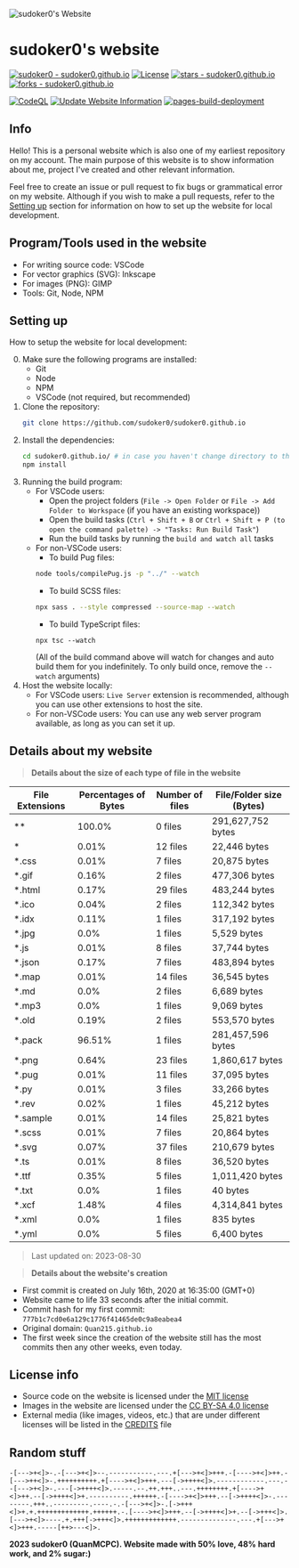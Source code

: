 ![sudoker0's Website](https://sudoker0.github.io/website/image/social_preview.png)

# sudoker0's website

[![sudoker0 - sudoker0.github.io](https://img.shields.io/static/v1?label=sudoker0&message=sudoker0.github.io&color=red&logo=github)](https://github.com/sudoker0/sudoker0.github.io)
[![License](https://img.shields.io/badge/License-MIT-red)](#-license)
[![stars - sudoker0.github.io](https://img.shields.io/github/stars/sudoker0/sudoker0.github.io?style=social)](https://github.com/sudoker0/sudoker0.github.io)
[![forks - sudoker0.github.io](https://img.shields.io/github/forks/sudoker0/sudoker0.github.io?style=social)](https://github.com/sudoker0/sudoker0.github.io)

[![CodeQL](https://github.com/sudoker0/sudoker0.github.io/actions/workflows/codeql-analysis.yml/badge.svg)](https://github.com/sudoker0/sudoker0.github.io/actions/workflows/codeql-analysis.yml)
[![Update Website Information](https://github.com/sudoker0/sudoker0.github.io/actions/workflows/update_site_info.yml/badge.svg)](https://github.com/sudoker0/sudoker0.github.io/actions/workflows/main.yml)
[![pages-build-deployment](https://github.com/sudoker0/sudoker0.github.io/actions/workflows/pages/pages-build-deployment/badge.svg)](https://github.com/sudoker0/sudoker0.github.io/actions/workflows/pages/pages-build-deployment)

## Info
Hello! This is a personal website which is also one of my earliest repository on my account. The main purpose of this website is to show information about me, project I've created and other relevant information.

Feel free to create an issue or pull request to fix bugs or grammatical error on my website. Although if you wish to make a pull requests, refer to the [Setting up](#setting-up) section for information on how to set up the website for local development.

## Program/Tools used in the website
- For writing source code: VSCode
- For vector graphics (SVG): Inkscape
- For images (PNG): GIMP
- Tools: Git, Node, NPM

## Setting up
How to setup the website for local development:

0. Make sure the following programs are installed:
    - Git
    - Node
    - NPM
    - VSCode (not required, but recommended)
1. Clone the repository:
    ```bash
    git clone https://github.com/sudoker0/sudoker0.github.io
    ```
2. Install the dependencies:
    ```bash
    cd sudoker0.github.io/ # in case you haven't change directory to the root of the website
    npm install
    ```
3. Running the build program:
    - For VSCode users:
        - Open the project folders (`File -> Open Folder` or `File -> Add Folder to Workspace` (if you have an existing workspace))
        - Open the build tasks (`Ctrl + Shift + B` or `Ctrl + Shift + P (to open the command palette) -> "Tasks: Run Build Task"`)
        - Run the build tasks by running the `build and watch all` tasks
    - For non-VSCode users:
        - To build Pug files:
        ```bash
        node tools/compilePug.js -p "../" --watch
        ```
        - To build SCSS files:
        ```bash
        npx sass . --style compressed --source-map --watch
        ```
        - To build TypeScript files:
        ```
        npx tsc --watch
        ```
        (All of the build command above will watch for changes and auto build them for you indefinitely. To only build once, remove the `--watch` arguments)
4. Host the website locally:
    - For VSCode users: `Live Server` extension is recommended, although you can use other extensions to host the site.
    - For non-VSCode users: You can use any web server program available, as long as you can set it up.

## Details about my website

> **Details about the size of each type of file in the website**
<!--python_data_start-->
File Extensions | Percentages of Bytes | Number of files | File/Folder size (Bytes)
----------------|--------------------- |-----------------|--------------------------
\*\* | 100.0% | 0 files | 291,627,752 bytes
\* | 0.01% | 12 files | 22,446 bytes
\*.css | 0.01% | 7 files | 20,875 bytes
\*.gif | 0.16% | 2 files | 477,306 bytes
\*.html | 0.17% | 29 files | 483,244 bytes
\*.ico | 0.04% | 2 files | 112,342 bytes
\*.idx | 0.11% | 1 files | 317,192 bytes
\*.jpg | 0.0% | 1 files | 5,529 bytes
\*.js | 0.01% | 8 files | 37,744 bytes
\*.json | 0.17% | 7 files | 483,894 bytes
\*.map | 0.01% | 14 files | 36,545 bytes
\*.md | 0.0% | 2 files | 6,689 bytes
\*.mp3 | 0.0% | 1 files | 9,069 bytes
\*.old | 0.19% | 2 files | 553,570 bytes
\*.pack | 96.51% | 1 files | 281,457,596 bytes
\*.png | 0.64% | 23 files | 1,860,617 bytes
\*.pug | 0.01% | 11 files | 37,095 bytes
\*.py | 0.01% | 3 files | 33,266 bytes
\*.rev | 0.02% | 1 files | 45,212 bytes
\*.sample | 0.01% | 14 files | 25,821 bytes
\*.scss | 0.01% | 7 files | 20,864 bytes
\*.svg | 0.07% | 37 files | 210,679 bytes
\*.ts | 0.01% | 8 files | 36,520 bytes
\*.ttf | 0.35% | 5 files | 1,011,420 bytes
\*.txt | 0.0% | 1 files | 40 bytes
\*.xcf | 1.48% | 4 files | 4,314,841 bytes
\*.xml | 0.0% | 1 files | 835 bytes
\*.yml | 0.0% | 5 files | 6,400 bytes
> Last updated on: 2023-08-30
<!--python_data_stop-->

> **Details about the website's creation**
- First commit is created on July 16th, 2020 at 16:35:00 (GMT+0)
- Website came to life 33 seconds after the initial commit.
- Commit hash for my first commit: `777b1c7cd0e6a129c1776f41465de0c9a8eabea4`
- Original domain: `Quan215.github.io`
- The first week since the creation of the website still has the most commits then any other weeks, even today.

## License info
- Source code on the website is licensed under the [MIT license](/LICENSE)
- Images in the website are licensed under the [CC BY-SA 4.0 license](http://creativecommons.org/licenses/by-sa/4.0/)
- External media (like images, videos, etc.) that are under different licenses will be listed in the [CREDITS](/CREDITS.md) file

## Random stuff
```bf
-[--->+<]>-.-[--->+<]>--.-----------.---.+[--->+<]>+++.-[---->+<]>++.-[--->++<]>-.++++++++++.+[---->+<]>+++.---[->++++<]>.------------.---.--[--->+<]>-.---[->++++<]>.-----.--.++.+++..---.++++++++.+[---->+<]>++.--[->++++<]>+.----------.++++++.-[---->+<]>+++.--[->++++<]>-.--------.+++..---------.----.-.-[--->+<]>-.[->+++<]>+.+.+++++++++++++.++++++.-.[---->+<]>+++.--[->++++<]>+.--[->+++<]>.[--->+<]>----.+.+++[->+++<]>.+++++++++++++.--------------.---.+[--->+<]>+++.-----[++>---<]>.
```

**2023 sudoker0 (QuanMCPC). Website made with 50% love, 48% hard work, and 2% sugar:)**